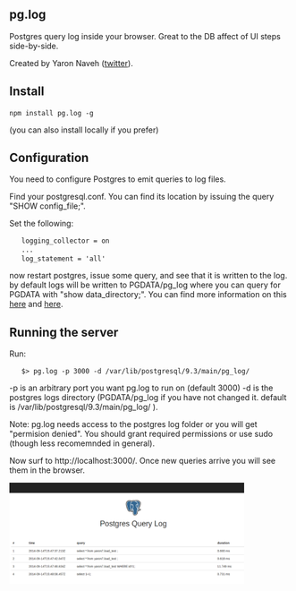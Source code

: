 ## pg.log
Postgres query log inside your browser.
Great to the DB affect of UI steps side-by-side.

Created by Yaron Naveh ([twitter](https://twitter.com/YaronNaveh)).

## Install

    npm install pg.log -g

(you can also install locally if you prefer)

## Configuration
You need to configure Postgres to emit queries to log files.

Find your postgresql.conf. You can find its location by issuing the query "SHOW config_file;".

Set the following:

`````
   logging_collector = on
   ...
   log_statement = 'all'
`````

now restart postgres, issue some query, and see that it is written to the log.
by default logs will be written to PGDATA/pg_log where you can query for PGDATA with "show data_directory;".
You can find more information on this [here](http://stackoverflow.com/questions/722221/how-to-log-postgres-sql-queries) and [here](http://www.postgresql.org/docs/9.3/static/runtime-config-logging.html).


## Running the server

Run:

`````
   $> pg.log -p 3000 -d /var/lib/postgresql/9.3/main/pg_log/  
`````
-p is an arbitrary port you want pg.log to run on (default 3000)
-d is the postgres logs directory (PGDATA/pg_log if you have not changed it. default is /var/lib/postgresql/9.3/main/pg_log/  ).

Note: pg.log needs access to the postgres log folder or you will get "permision denied". You should grant required permissions or use sudo (though less recomemnded in general).

Now surf to http://localhost:3000/. Once new queries arrive you will see them in the browser.

<img src="https://raw.githubusercontent.com/yaronn/pg.log/master/public/pg.log.png"  width="420px" />
